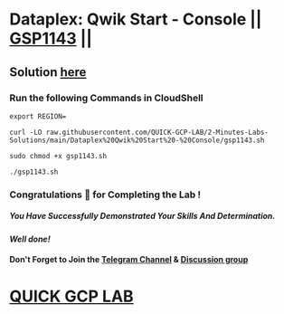 # Dataplex: Qwik Start - Console || [GSP1143](https://www.cloudskillsboost.google/focuses/62709?parent=catalog) ||

## Solution [here](https://youtu.be/yDQfs8fNBgM)

### Run the following Commands in CloudShell

```
export REGION=
```
```
curl -LO raw.githubusercontent.com/QUICK-GCP-LAB/2-Minutes-Labs-Solutions/main/Dataplex%20Qwik%20Start%20-%20Console/gsp1143.sh

sudo chmod +x gsp1143.sh

./gsp1143.sh
```

### Congratulations 🎉 for Completing the Lab !

##### *You Have Successfully Demonstrated Your Skills And Determination.*

#### *Well done!*

#### Don't Forget to Join the [Telegram Channel](https://t.me/quickgcplab) & [Discussion group](https://t.me/quickgcplabchats)

# [QUICK GCP LAB](https://www.youtube.com/@quickgcplab)
